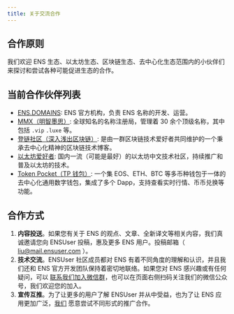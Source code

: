 ```yaml
---
title: 关于交流合作
---
```


## 合作原则

我们欢迎 ENS 生态、以太坊生态、区块链生态、去中心化生态范围内的小伙伴们来探讨和尝试各种可能促进生态的合作。

## 当前合作伙伴列表

- [ENS.DOMAINS](https://ens.domains/): ENS 官方机构，负责 ENS 名称的开发、运营。
- [MMX（明智墨思）](https://mmx.co/): 全球知名的名称注册局，管理着 30 余个顶级名称，其中包括 `.vip` `.luxe` 等。
- [登链社区（深入浅出区块链）](https://learnblockchain.cn/): 是由一群区块链技术爱好者共同维护的一个秉承去中心化精神的区块链技术博客。
- [以太坊爱好者](https://ethfans.org/): 国内一流（可能是最好）的以太坊中文技术社区，持续推广和普及以太坊的技术。
- [Token Pocket（TP 钱包）](https://www.tokenpocket.pro/): 一个集 EOS、ETH、BTC 等多币种钱包于一体的去中心化通用数字钱包，集成了多个 Dapp，支持查看实时行情、币币兑换等功能。

## 合作方式

1. **内容投送**。如果您有关于 ENS 的观点、文章、全新译文等相关内容，我们真诚邀请您向 ENSUser 投稿，惠及更多 ENS 用户。投稿邮箱（ liu@mail.ensuser.com ）。
2. **技术交流**。ENSUser 社区成员都对 ENS 有着不同角度的理解和认识，并且我们还和 ENS 官方开发团队保持着密切地联络。如果您对 ENS 感兴趣或有任何疑问，可以 [联系我们加入微信群](https://ensuser.com/about/#联系方式)，也可以在页面右侧扫码关注我们的微信公众号，我们欢迎您的加入。
3. **宣传互推**。为了让更多的用户了解 ENSUser 并从中受益，也为了让 ENS 应用更加广泛，[我们](https://ensuser.com/about/#联系方式) 愿意尝试不同形式的推广合作。
